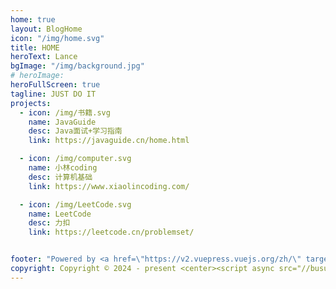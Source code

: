 ```yaml
---
home: true
layout: BlogHome
icon: "/img/home.svg"
title: HOME
heroText: Lance
bgImage: "/img/background.jpg"
# heroImage: 
heroFullScreen: true
tagline: JUST DO IT
projects:
  - icon: /img/书籍.svg
    name: JavaGuide
    desc: Java面试+学习指南
    link: https://javaguide.cn/home.html

  - icon: /img/computer.svg
    name: 小林coding
    desc: 计算机基础
    link: https://www.xiaolincoding.com/

  - icon: /img/LeetCode.svg
    name: LeetCode
    desc: 力扣
    link: https://leetcode.cn/problemset/


footer: "Powered by <a href=\"https://v2.vuepress.vuejs.org/zh/\" target=\"_blank\"> VuePress </a> | Theme <a href=\"https://theme-hope.vuejs.press/zh/\" target=\"_blank\"> Hope </a>"
copyright: Copyright © 2024 - present <center><script async src="//busuanzi.ibruce.info/busuanzi/2.3/busuanzi.pure.mini.js"></script><span id="busuanzi_container_site_pv">本站总访问量<span id="busuanzi_value_site_pv"></span>次</span></center>
---
```


